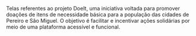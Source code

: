 Telas referentes ao projeto DoeIt, uma iniciativa voltada para promover doações de itens de necessidade básica para a população das cidades de Pereiro e São Miguel. O objetivo é facilitar e incentivar ações solidárias por meio de uma plataforma acessível e funcional.
